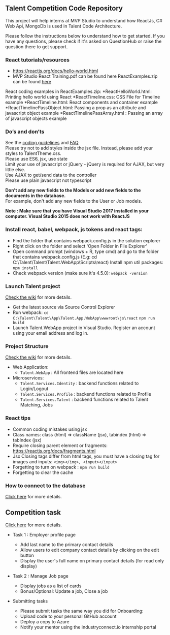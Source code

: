## Talent Competition Code Repository

This project will help interns at MVP Studio to understand how ReactJs, C# Web Api, MongoDb is used in Talent Code Architecture. 

Please follow the instructions below to understand how to get started. If you have any questions, please check if it's asked on QuestionHub or raise the question there to get support. 

### React tutorials/resources
* https://reactjs.org/docs/hello-world.html
* MVP Studio React Training.pdf can be found here
ReactExamples.zip can be found [here](https://drive.google.com/file/d/1dXZeb3hmMsYbE1hmGEkb4_hyOkNiAbPa/view?usp=sharing)

React coding examples in ReactExamples.zip:
*ReactHelloWorld.html: Printing hello world using React
*ReactTimeline.css: CSS File for Timeline example
*ReactTimeline.html: React components and container example
*ReactTimelinePassObject.html: Passing a prop as an attribute and javascript object example
*ReactTimelinePassArray.html : Passing an array of javascript objects example

### Do’s and don’ts
See the [coding guidelines](http://git.mvp.studio/talent-competition/talent-competition/wikis/guides/coding-guidelines) and [FAQ](http://git.mvp.studio/talent-competition/talent-competition/wikis/guides/faqs)  
Please try not to add styles inside the jsx file. Instead, please add your styles to TalentTheme.css.  
Please use ES6, jsx, use state  
Limit your use of javascript or jQuery - jQuery is required for AJAX, but very little else.  
Use AJAX to get/send data to the controller  
Please use plain javascript not typescript  

**Don't add any new fields to the Models or add new fields to the documents in the database.**  
For example,  don't add any new fields to the User or Job models.

**Note : Make sure that you have Visual Studio 2017 installed in your computer.
Visual Studio 2015 does not work with ReactJS**

### Install react, babel, webpack, js tokens and react tags:
* Find the folder that contains webpack.config.js in the solution explorer
* Right click on the folder and select 'Open Folder in File Explorer'
* Open command prompt (windows + R, type cmd) and go to the folder that contains webpack.config.js (E.g: cd C:\Talent\Talent\Talent.WebApp\Scripts\react)
Install npm util packages:
`npm install`
* Check webpack version (make sure it's 4.5.0):
`webpack -version`

### Launch Talent project
[Check the wiki](http://git.mvp.studio/talent-competition/talent-competition/wikis/guides/Starting-the-project) for more details.
* Get the latest source via Source Control Explorer
* Run webpack:
`cd C:\Talent\Talent\App\Talent.App.WebApp\wwwroot\js\react`
`npm run build`
* Launch Talent.WebApp project in Visual Studio. Register an account using your email address and log in.

### Project Structure  
[Check the wiki](http://git.mvp.studio/talent-competition/talent-competition/wikis/guides/project-structure) for more details.
 - Web Application:
    - `Talent.WebApp` : All frontend files are located here
 - Microservices:
    - `Talent.Services.Identity` : backend functions related to Login/Logout
    - `Talent.Services.Profile` : backend functions related to Profile
    - `Talent.Services.Talent` : backend functions related to Talent Matching, Jobs

### React tips
* Common coding mistakes using jsx
* Class names: class (html) => className (jsx), tabindex (html) => tabIndex (jsx)
* Require closing parent element or fragments: https://reactjs.org/docs/fragments.html
* Jsx Closing tags differ from html tags, you must have a closing tag for images and inputs: `<img></img>, <input></input>`
* Forgetting to turn on webpack : `npm run build`
* Forgetting to clear the cache

### How to connect to the database
[Click here](http://git.mvp.studio/talent-competition/talent-competition/wikis/guides/mongo-db) for more details.

## Competition task

[Click here](http://git.mvp.studio/talent-competition/talent-competition/wikis/guides/competition-task) for more details.

* Task 1 : Employer profile page
  * Add last name to the primary contact details
  * Allow users to edit company contact details by clicking on the edit button
  * Display the user's full name on primary contact details (for read only display)

* Task 2 : Manage Job page
  * Display jobs as a list of cards
  * Bonus/Optional: Update a job, Close a job
* Submitting tasks
  * Please submit tasks the same way you did for Onboarding:
  * Upload code to your personal GitHub account
  * Deploy a copy to Azure
  * Notify your mentor using the industryconnect.io internship portal


